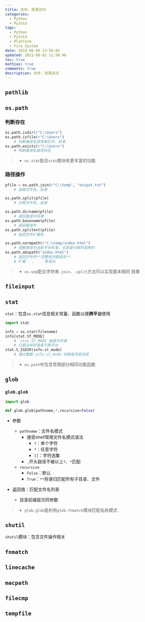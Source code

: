 ```yaml
---
title: 文件、目录访问
categories:
  - Python
  - Py3std
tags:
  - Python
  - Py3std
  - Platform
  - File System
date: 2019-06-09 23:58:05
updated: 2021-08-02 11:50:46
toc: true
mathjax: true
comments: true
description: 文件、目录访问
---
```


##	`pathlib`

##	`os.path`

###	判断存在

```python
os.path.isdir(r"C:\Users")
os.path.isfile(r"C:\Users")
	# 判断路径名是简单文件、目录
os.path.exists(r"C:\Users")
	# 判断路径名是否存在
```

> - `os.stat`配合`stat`模块有更丰富的功能

###	路径操作

```python
pfile = os.path.join(r"C:\temp", "output.txt")
	# 连接文件名、目录

os.path.split(pfile)
	# 分离文件名、目录

os.path.dirname(pfile)
	# 返回路径中目录
os.path.basename(pfile)
	# 返回路径中
os.path.splitext(pfile)
	# 返回文件扩展名

os.path.normpath(r"C:\temp/index.html")
	# 调整路径为当前平台标准，尤其是分隔符混用时
os.path.abspath("index.html")
	# 返回文件的**完整绝对路径名**
	# 扩展`.`、`..`等语法
```

> - `os.sep`配合字符串`.join`、`.split`方法可以实现基本相同
	效果

##	`fileinput`

##	`stat`

`stat`：包含`os.stat`信息相关常量、函数以便**跨平台**使用

```python
import stat

info = os.stat(filename)
info[stat.ST_MODE]
	# `stat.ST_MODE`就是字符串
	# 只是这样封装易于跨平台
stat.S_ISDIR(info.st_mode)
	# 通过整数`info.st_mode`判断是否是目录
```

> - `os.path`中包含常用部分相同功能函数

##	`glob`

###	`glob.glob`

```python
import glob

def glob.glob(pathname,*,recursive=False)
```

-	参数
	-	`pathname`：文件名模式
		-	接受shell常用文件名模式语法
			-	`?`：单个字符
			-	`*`：任意字符
			-	`[]`：字符选集
		-	`.`开头路径不被以上`?`、`*`匹配
	-	`recursive`
		-	`False`：默认
		-	`True`：`**`将递归匹配所有子目录、文件

-	返回值：匹配文件名列表
	-	目录前缀层次同参数

> - `glob.glob`是利用`glob.fnmatch`模块匹配名称模式

##	`shutil`

`shutil`模块：包含文件操作相关

##	`fnmatch`

##	`linecache`

##	`macpath`

##	`filecmp`

##	`tempfile`

